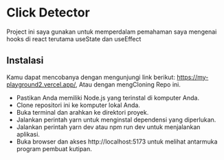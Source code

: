 # Click Detector

Project ini saya gunakan untuk memperdalam pemahaman saya mengenai hooks di react terutama useState dan useEffect

## Instalasi

Kamu dapat mencobanya dengan mengunjungi link berikut: https://my-playground2.vercel.app/, Atau dengan mengCloning Repo ini.

-  Pastikan Anda memiliki Node.js yang terinstal di komputer Anda.
-  Clone repositori ini ke komputer lokal Anda.
-  Buka terminal dan arahkan ke direktori proyek.
-  Jalankan perintah yarn untuk menginstal dependensi yang diperlukan.
-  Jalankan perintah yarn dev atau npm run dev untuk menjalankan aplikasi.
-  Buka browser dan akses http://localhost:5173 untuk melihat antarmuka program pembuat kutipan.
